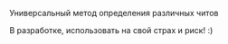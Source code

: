 Универсальный метод определения различных читов

В разработке, использовать на свой страх и риск! :)
